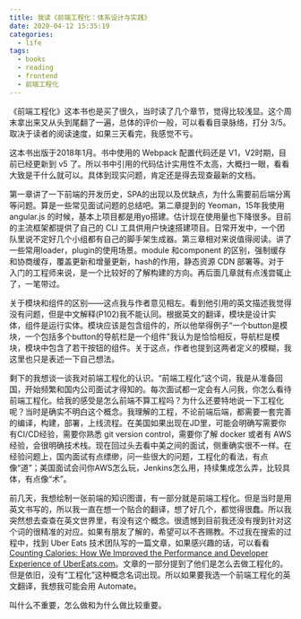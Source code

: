 ```yaml
---
title: 我读《前端工程化：体系设计与实践》
date: 2020-04-12 15:35:19
categories:
  - life
tags:
  - books
  - reading
  - frontend
  - 前端工程化
---
```


《前端工程化》这本书也是买了很久，当时读了几个章节，觉得比较浅显。这个周末拿出来又从头到尾翻了一遍，总体的评价一般，可以看看目录脉络，打分 3/5。取决于读者的阅读速度，如果三天看完，我感觉不亏。

这本书出版于2018年1月。书中使用的 Webpack 配置代码还是 V1，V2时期，目前已经更新到 v5 了。所以书中引用的代码估计实用性不太高，大概扫一眼，看看大致是干什么就可以。具体到现实问题，肯定还是得去现查最新的文档。

第一章讲了一下前端的开发历史，SPA的出现以及优缺点，为什么需要前后端分离等问题。算是一些常见面试问题的总结吧。第二章提到的 Yeoman，15年我使用 angular.js 的时候，基本上项目都是用yo搭建。估计现在使用量也下降很多。目前的主流框架都提供了自己的 CLI 工具供用户快速搭建项目。日常开发中，一个团队里说不定好几个小组都有自己的脚手架生成器。第三章相对来说值得阅读。讲了一些常用loader，plugin的使用场景。module 和component 的区别，强制缓存和协商缓存，覆盖更新和增量更新，hash的作用，静态资源 CDN 部署等。对于入门的工程师来说，是一个比较好的了解构建的方向。再后面几章就有点浅尝辄止了，一笔带过。

关于模块和组件的区别——这点我与作者意见相左。看到他引用的英文描述我觉得没有问题，但是中文解释(P102)我不能认同。根据英文的翻译，模块是设计实体，组件是运行实体。模块应该是包含组件的，所以他举得例子“一个button是模块，一个包括多个button的导航栏是一个组件”我认为是恰恰相反，导航栏是模块，模块中包含了若干按钮的组件。关于这点，作者也提到这两者定义的模糊，我这里也只是表述一下自己想法。

剩下的我想谈一谈我对前端工程化的认识。“前端工程化”这个词，我是从准备回国，开始频繁和国内公司面试才得知的。每次面试都一定会有人问我，你怎么看待前端工程化。给我的感受是怎么前端不算工程吗？为什么还要特地说一下工程化呢？当时是确实不明白这个概念。我理解的工程，不论前端后端，都需要一套完善的编译，构建，部署，上线流程。在美国如果出现在JD里，可能会明确写需要你有CI/CD经验，需要你熟悉 git version control，需要你了解 docker 或者有 AWS 经验，会很明确技术栈。现在回过头去看中美之间的面试，侧重确实很不一样。在经验问题上，国内面试有点缥缈，问一些很大的问题，工程化的看法，有点像“道”；美国面试会问你AWS怎么玩，Jenkins怎么用，持续集成怎么弄，比较具体，有点像“术”。

前几天，我想绘制一张前端的知识图谱，有一部分就是前端工程化。但是当时是用英文书写的，所以我一直在想一个贴合的翻译，想了好几个，都觉得很蠢。所以我突然想去查查在英文世界里，有没有这个概念。很遗憾到目前我还没有搜到针对这个词的很精准的对应。如果有朋友了解的，希望可以不吝赐教。不过我在搜索的过程中，找到 Uber Eats 技术团队写的一篇文章，如果感兴趣的话，可以看看 [Counting Calories: How We Improved the Performance and Developer Experience of UberEats.com](https://eng.uber.com/uber-eats-com-web-app-rewrite/)。文章的一部分提到了他们是怎么去做工程化的。但是依旧，没有“工程化”这种概念名词出现。所以如果要我选一个前端工程化的英文翻译，我想我可能会用 Automate。

叫什么不重要，怎么做和为什么做比较重要。
